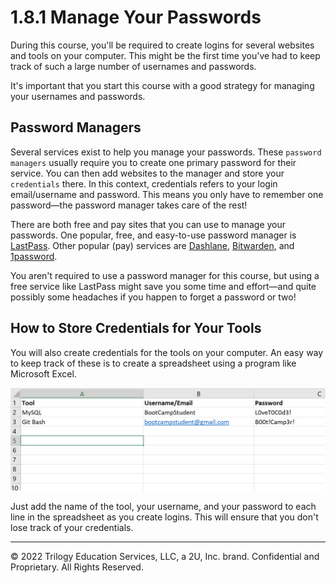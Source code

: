# 1.8.1 Manage Your Passwords

During this course, you'll be required to create logins for several websites and tools on your computer. This might be the first time you've had to keep track of such a large number of usernames and passwords.

It's important that you start this course with a good strategy for managing your usernames and passwords.

## Password Managers

Several services exist to help you manage your passwords. These `password managers` usually require you to create one primary password for their service. You can then add websites to the manager and store your `credentials` there. In this context, credentials refers to your login email/username and password. This means you only have to remember one password—the password manager takes care of the rest!

There are both free and pay sites that you can use to manage your passwords. One popular, free, and easy-to-use password manager is [LastPass](https://lastpass.com/create-account.php). Other popular (pay) services are [Dashlane](https://www.dashlane.com/lp/neverforget-teal/), [Bitwarden](https://bitwarden.com/), and [1password](https://1password.com/).

You aren't required to use a password manager for this course, but using a free service like LastPass might save you some time and effort—and quite possibly some headaches if you happen to forget a password or two!

## How to Store Credentials for Your Tools

You will also create credentials for the tools on your computer. An easy way to keep track of these is to create a spreadsheet using a program like Microsoft Excel.

![](../../img/22-fullstack-credentials-in-excel-spreadsheet.png)

Just add the name of the tool, your username, and your password to each line in the spreadsheet as you create logins. This will ensure that you don't lose track of your credentials.

---
© 2022 Trilogy Education Services, LLC, a 2U, Inc. brand. Confidential and Proprietary. All Rights Reserved.